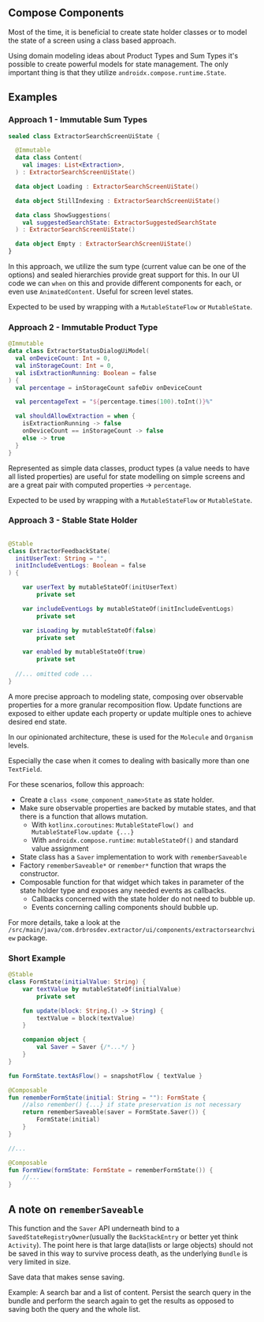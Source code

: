 ## Compose Components

Most of the time, it is beneficial to create state holder classes or to model the state of a screen
using a class based approach.

Using domain modeling ideas about Product Types and Sum Types it's possible to create powerful
models
for state management. The only important thing is that they
utilize `androidx.compose.runtime.State`.

## Examples
### Approach 1 - Immutable Sum Types
```kotlin
sealed class ExtractorSearchScreenUiState {

  @Immutable
  data class Content(
    val images: List<Extraction>,
  ) : ExtractorSearchScreenUiState()

  data object Loading : ExtractorSearchScreenUiState()

  data object StillIndexing : ExtractorSearchScreenUiState()

  data class ShowSuggestions(
    val suggestedSearchState: ExtractorSuggestedSearchState
  ) : ExtractorSearchScreenUiState()

  data object Empty : ExtractorSearchScreenUiState()
}
```
In this approach, we utilize the sum type (current value can be one of the options) and sealed hierarchies
provide great support for this. In our UI code we can `when` on this and provide different components for 
each, or even use `AnimatedContent`. Useful for screen level states.

Expected to be used by wrapping with a `MutableStateFlow` or `MutableState`.

### Approach 2 - Immutable Product Type
```kotlin
@Immutable
data class ExtractorStatusDialogUiModel(
  val onDeviceCount: Int = 0,
  val inStorageCount: Int = 0,
  val isExtractionRunning: Boolean = false
) {
  val percentage = inStorageCount safeDiv onDeviceCount

  val percentageText = "${percentage.times(100).toInt()}%"

  val shouldAllowExtraction = when {
    isExtractionRunning -> false
    onDeviceCount == inStorageCount -> false
    else -> true
  }
}
```
Represented as simple data classes, product types (a value needs to have all listed properties) are useful 
for state modelling on simple screens and are a great pair with computed properties -> `percentage`.

Expected to be used by wrapping with a `MutableStateFlow` or `MutableState`.

### Approach 3 - Stable State Holder
```kotlin

@Stable
class ExtractorFeedbackState(
  initUserText: String = "",
  initIncludeEventLogs: Boolean = false
) {

    var userText by mutableStateOf(initUserText)
        private set

    var includeEventLogs by mutableStateOf(initIncludeEventLogs)
        private set

    var isLoading by mutableStateOf(false)
        private set

    var enabled by mutableStateOf(true)
        private set
  
  //... omitted code ...
}
```
A more precise approach to modeling state, composing over observable properties for a more granular 
recomposition flow. Update functions are exposed to either update each property or update multiple ones
to achieve desired end state. 

In our opinionated architecture, these is used for the `Molecule` and `Organism` levels.

Especially the case when it comes to dealing with basically more than one `TextField`.

For these scenarios, follow this approach:

- Create a `class <some_component_name>State` as state holder.
- Make sure observable properties are backed by mutable states, and that there is a function that
  allows mutation.
    - With `kotlinx.coroutines`: `MutableStateFlow() and MutableStateFlow.update {...}`
    - With `androidx.compose.runtime`: `mutableStateOf()` and standard value assignment
- State class has a `Saver` implementation to work with `rememberSaveable`
- Factory `rememberSaveable*` or `remember*` function that wraps the constructor.
- Composable function for that widget which takes in parameter of the state holder type and exposes
  any needed events as callbacks.
    - Callbacks concerned with the state holder do not need to bubble up.
    - Events concerning calling components should bubble up.

For more details, take a look at
the `/src/main/java/com.drbrosdev.extractor/ui/components/extractorsearchview` package.

### Short Example

```kotlin
@Stable
class FormState(initialValue: String) {
    var textValue by mutableStateOf(initialValue)
        private set

    fun update(block: String.() -> String) {
        textValue = block(textValue)
    }

    companion object {
        val Saver = Saver {/*...*/ }
    }
}

fun FormState.textAsFlow() = snapshotFlow { textValue }

@Composable
fun rememberFormState(initial: String = ""): FormState {
    //also remember() {...} if state preservation is not necessary
    return rememberSaveable(saver = FormState.Saver()) {
        FormState(initial)
    }
}

//...

@Composable
fun FormView(formState: FormState = rememberFormState()) {
    //...
}
```

## A note on `rememberSaveable`

This function and the `Saver` API underneath bind to a `SavedStateRegistryOwner`(usually
the `BackStackEntry` or better yet think `Activity`).
The point here is that large data(lists or large objects) should not be saved in this way to survive
process death,
as the underlying `Bundle` is very limited in size.

Save data that makes sense saving.

Example: A search bar and a list of content. Persist the search query in the bundle and perform the
search again
to get the results as opposed to saving both the query and the whole list.